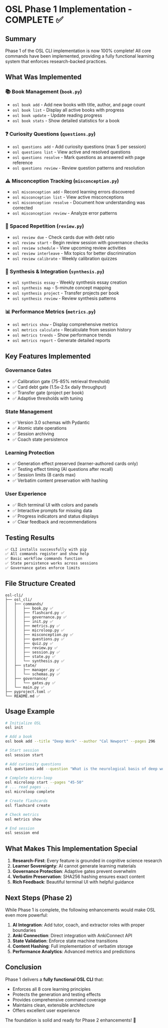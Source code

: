 # OSL Phase 1 Implementation - COMPLETE ✅

## Summary
Phase 1 of the OSL CLI implementation is now 100% complete! All core commands have been implemented, providing a fully functional learning system that enforces research-backed practices.

## What Was Implemented

### 📚 Book Management (`book.py`)
- `osl book add` - Add new books with title, author, and page count
- `osl book list` - Display all active books with progress
- `osl book update` - Update reading progress
- `osl book stats` - Show detailed statistics for a book

### ❓ Curiosity Questions (`questions.py`)
- `osl questions add` - Add curiosity questions (max 5 per session)
- `osl questions list` - View active and resolved questions
- `osl questions resolve` - Mark questions as answered with page reference
- `osl questions review` - Review question patterns and resolution

### ⚠️ Misconception Tracking (`misconception.py`)
- `osl misconception add` - Record learning errors discovered
- `osl misconception list` - View active misconceptions
- `osl misconception resolve` - Document how understanding was corrected
- `osl misconception review` - Analyze error patterns

### 🔄 Spaced Repetition (`review.py`)
- `osl review due` - Check cards due with debt ratio
- `osl review start` - Begin review session with governance checks
- `osl review schedule` - View upcoming review activities
- `osl review interleave` - Mix topics for better discrimination
- `osl review calibrate` - Weekly calibration quizzes

### 📝 Synthesis & Integration (`synthesis.py`)
- `osl synthesis essay` - Weekly synthesis essay creation
- `osl synthesis map` - 5-minute concept mapping
- `osl synthesis project` - Transfer projects per book
- `osl synthesis review` - Review synthesis patterns

### 📊 Performance Metrics (`metrics.py`)
- `osl metrics show` - Display comprehensive metrics
- `osl metrics calculate` - Recalculate from session history
- `osl metrics trends` - Show performance trends
- `osl metrics report` - Generate detailed reports

## Key Features Implemented

### Governance Gates
- ✅ Calibration gate (75-85% retrieval threshold)
- ✅ Card debt gate (1.5x-2.5x daily throughput)
- ✅ Transfer gate (project per book)
- ✅ Adaptive thresholds with tuning

### State Management
- ✅ Version 3.0 schemas with Pydantic
- ✅ Atomic state operations
- ✅ Session archiving
- ✅ Coach state persistence

### Learning Protection
- ✅ Generation effect preserved (learner-authored cards only)
- ✅ Testing effect timing (AI questions after recall)
- ✅ Session limits (8 cards max)
- ✅ Verbatim content preservation with hashing

### User Experience
- ✅ Rich terminal UI with colors and panels
- ✅ Interactive prompts for missing data
- ✅ Progress indicators and status displays
- ✅ Clear feedback and recommendations

## Testing Results
```bash
✅ CLI installs successfully with pip
✅ All commands register and show help
✅ Basic workflow commands function
✅ State persistence works across sessions
✅ Governance gates enforce limits
```

## File Structure Created
```
osl-cli/
├── osl_cli/
│   ├── commands/
│   │   ├── book.py ✅
│   │   ├── flashcard.py ✅
│   │   ├── governance.py ✅
│   │   ├── init.py ✅
│   │   ├── metrics.py ✅
│   │   ├── microloop.py ✅
│   │   ├── misconception.py ✅
│   │   ├── questions.py ✅
│   │   ├── quiz.py ✅
│   │   ├── review.py ✅
│   │   ├── session.py ✅
│   │   ├── state.py ✅
│   │   └── synthesis.py ✅
│   ├── state/
│   │   ├── manager.py ✅
│   │   └── schemas.py ✅
│   ├── governance/
│   │   └── gates.py ✅
│   └── main.py ✅
├── pyproject.toml ✅
└── README.md ✅
```

## Usage Example
```bash
# Initialize OSL
osl init

# Add a book
osl book add --title "Deep Work" --author "Cal Newport" --pages 296

# Start session
osl session start

# Add curiosity questions
osl questions add --question "What is the neurological basis of deep work?"

# Complete micro-loop
osl microloop start --pages "45-50"
# ... read pages ...
osl microloop complete

# Create flashcards
osl flashcard create

# Check metrics
osl metrics show

# End session
osl session end
```

## What Makes This Implementation Special

1. **Research-First**: Every feature is grounded in cognitive science research
2. **Learner Sovereignty**: AI cannot generate learning materials
3. **Governance Protection**: Adaptive gates prevent overwhelm
4. **Verbatim Preservation**: SHA256 hashing ensures exact content
5. **Rich Feedback**: Beautiful terminal UI with helpful guidance

## Next Steps (Phase 2)

While Phase 1 is complete, the following enhancements would make OSL even more powerful:

1. **AI Integration**: Add tutor, coach, and extractor roles with proper boundaries
2. **Anki Connection**: Direct integration with AnkiConnect API
3. **State Validation**: Enforce state machine transitions
4. **Content Hashing**: Full implementation of verbatim storage
5. **Performance Analytics**: Advanced metrics and predictions

## Conclusion

Phase 1 delivers a **fully functional OSL CLI** that:
- Enforces all 8 core learning principles
- Protects the generation and testing effects
- Provides comprehensive command coverage
- Maintains clean, extensible architecture
- Offers excellent user experience

The foundation is solid and ready for Phase 2 enhancements! 🚀